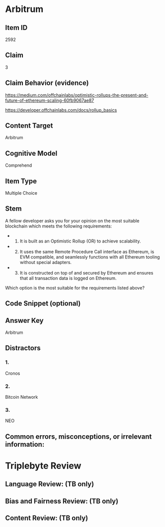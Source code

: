 
# Arbitrum

## Item ID
2592

## Claim
3

## Claim Behavior (evidence)
https://medium.com/offchainlabs/optimistic-rollups-the-present-and-future-of-ethereum-scaling-60fb9067ae87

https://developer.offchainlabs.com/docs/rollup_basics

## Content Target
Arbitrum

## Cognitive Model
Comprehend

## Item Type
Multiple Choice 

## Stem
A fellow developer asks you for your opinion on the most suitable blockchain which meets the following requirements:

- 1. It is built as an Optimistic Rollup (OR) to achieve scalability.
- 2. It uses the same Remote Procedure Call interface as Ethereum, is EVM compatible, and seamlessly functions with all Ethereum tooling without special adapters.
- 3. It is constructed on top of and secured by Ethereum and ensures that all transaction data is logged on Ethereum.

Which option is the most suitable for the requirements listed above?

## Code Snippet (optional)

## Answer Key
Arbitrum

## Distractors
### 1.
Cronos

### 2.
Bitcoin Network

### 3.
NEO

## Common errors, misconceptions, or irrelevant information:

# Triplebyte Review

## Language Review: (TB only)

## Bias and Fairness Review: (TB only)

## Content Review: (TB only)

